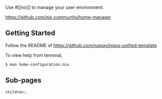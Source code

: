 Use #[[nix]] to manage your user environment.

https://github.com/nix-community/home-manager

## Getting Started

Follow the README of https://github.com/juspay/nixos-unified-template

To view help from terminal,

```sh
$ man home-configuration.nix
```

## Sub-pages

```query
children:.
```
